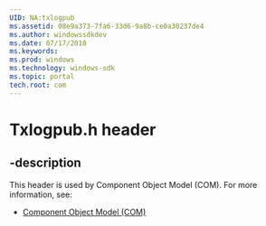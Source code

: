 ```yaml
---
UID: NA:txlogpub
ms.assetid: 08e9a373-7fa6-33d6-9a8b-ce0a30237de4
ms.author: windowssdkdev
ms.date: 07/17/2018
ms.keywords: 
ms.prod: windows
ms.technology: windows-sdk
ms.topic: portal
tech.root: com
---
```


# Txlogpub.h header


## -description


This header is used by Component Object Model (COM). For more information, see:

- [Component Object Model (COM)](../_com)
